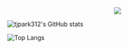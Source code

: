 <div align="center">
  <img src="https://github.com/tjpark312/tjpark312/assets/101691440/92118a53-c5b6-40bc-b130-bf8c398d7b51" />
</div>

![tjpark312's GitHub stats](https://github-readme-stats.vercel.app/api?username=tjpark312&show_icons=true&theme=radical)

![Top Langs](https://github-readme-stats.vercel.app/api/top-langs/?username=tjpark312&layout=compact)

<!---
tjpark312/tjpark312 is a ✨ special ✨ repository because its `README.md` (this file) appears on your GitHub profile.
You can click the Preview link to take a look at your changes.
--->
